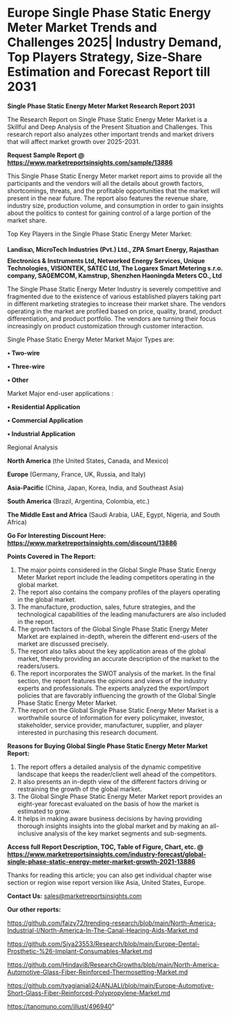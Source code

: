# Europe Single Phase Static Energy Meter Market Trends and Challenges 2025| Industry Demand, Top Players Strategy, Size-Share Estimation and Forecast Report till 2031

<strong>Single Phase Static Energy Meter Market Research Report 2031</strong>

The Research Report on Single Phase Static Energy Meter Market is a Skillful and Deep Analysis of the Present Situation and Challenges. This research report also analyzes other important trends and market drivers that will affect market growth over 2025-2031.

<strong>Request Sample Report @ <a href=https://www.marketreportsinsights.com/sample/13886>https://www.marketreportsinsights.com/sample/13886</a></strong>

This Single Phase Static Energy Meter market report aims to provide all the participants and the vendors will all the details about growth factors, shortcomings, threats, and the profitable opportunities that the market will present in the near future. The report also features the revenue share, industry size, production volume, and consumption in order to gain insights about the politics to contest for gaining control of a large portion of the market share.

Top Key Players in the Single Phase Static Energy Meter Market:

<strong>Landisᬪ, MicroTech Industries (Pvt.) Ltd., ZPA Smart Energy, Rajasthan Electronics & Instruments Ltd, Networked Energy Services, Unique Technologies, VISIONTEK, SATEC Ltd, The Logarex Smart Metering s.r.o. company, SAGEMCOM, Kamstrup, Shenzhen Haoningda Meters CO., Ltd</strong>

The Single Phase Static Energy Meter Industry is severely competitive and fragmented due to the existence of various established players taking part in different marketing strategies to increase their market share. The vendors operating in the market are profiled based on price, quality, brand, product differentiation, and product portfolio. The vendors are turning their focus increasingly on product customization through customer interaction.

Single Phase Static Energy Meter Market Major Types are:

<strong>• Two-wire

• Three-wire

• Other</strong>

Market Major end-user applications :

<strong>• Residential Application

• Commercial Application

• Industrial Application</strong>

Regional Analysis

</u><strong><b>North America</b></strong> (the United States, Canada, and Mexico)

<strong><b>Europe </b></strong>(Germany, France, UK, Russia, and Italy)

<strong><b>Asia-Pacific</b></strong> (China, Japan, Korea, India, and Southeast Asia)

<strong><b>South America</b></strong> (Brazil, Argentina, Colombia, etc.)

<strong><b>The Middle East and Africa</b></strong> (Saudi Arabia, UAE, Egypt, Nigeria, and South Africa)

<strong>Go For Interesting Discount Here: <a href=https://www.marketreportsinsights.com/discount/13886>https://www.marketreportsinsights.com/discount/13886</a></strong>

<strong>Points Covered in The Report:</strong>
<ol>
  <li>The major points considered in the Global Single Phase Static Energy Meter Market report include the leading competitors operating in the global market.</li>
  <li>The report also contains the company profiles of the players operating in the global market.</li>
  <li>The manufacture, production, sales, future strategies, and the technological capabilities of the leading manufacturers are also included in the report.</li>
  <li>The growth factors of the Global Single Phase Static Energy Meter Market are explained in-depth, wherein the different end-users of the market are discussed precisely.</li>
  <li>The report also talks about the key application areas of the global market, thereby providing an accurate description of the market to the readers/users.</li>
  <li>The report incorporates the SWOT analysis of the market. In the final section, the report features the opinions and views of the industry experts and professionals. The experts analyzed the export/import policies that are favorably influencing the growth of the Global Single Phase Static Energy Meter Market.</li>
  <li>The report on the Global Single Phase Static Energy Meter Market is a worthwhile source of information for every policymaker, investor, stakeholder, service provider, manufacturer, supplier, and player interested in purchasing this research document.</li>
</ol>
<strong>Reasons for Buying Global Single Phase Static Energy Meter Market Report:</strong>

<ol>
  <li>The report offers a detailed analysis of the dynamic competitive landscape that keeps the reader/client well ahead of the competitors.</li>
  <li>It also presents an in-depth view of the different factors driving or restraining the growth of the global market.</li>
  <li>The Global Single Phase Static Energy Meter Market report provides an eight-year forecast evaluated on the basis of how the market is estimated to grow.</li>
  <li>It helps in making aware business decisions by having providing thorough insights insights into the global market and by making an all-inclusive analysis of the key market segments and sub-segments.</li>
</ol>
<strong>Access full Report Description, TOC, Table of Figure, Chart, etc. @ <a href=https://www.marketreportsinsights.com/industry-forecast/global-single-phase-static-energy-meter-market-growth-2021-13886>https://www.marketreportsinsights.com/industry-forecast/global-single-phase-static-energy-meter-market-growth-2021-13886</a></strong>


Thanks for reading this article; you can also get individual chapter wise section or region wise report version like Asia, United States, Europe.

<strong>Contact Us:</strong>
sales@marketreportsinsights.com

<strong>Our other reports:</strong>

<a href=https://github.com/faizy72/trending-research/blob/main/North-America-Industrial-I/North-America-In-The-Canal-Hearing-Aids-Market.md>https://github.com/faizy72/trending-research/blob/main/North-America-Industrial-I/North-America-In-The-Canal-Hearing-Aids-Market.md</a>

<a href=https://github.com/Siya23553/Research/blob/main/Europe-Dental-Prosthetic-%26-Implant-Consumables-Market.md>https://github.com/Siya23553/Research/blob/main/Europe-Dental-Prosthetic-%26-Implant-Consumables-Market.md</a>

<a href=https://github.com/Hindavi8/ResearchGrowths/blob/main/North-America-Automotive-Glass-Fiber-Reinforced-Thermosetting-Market.md>https://github.com/Hindavi8/ResearchGrowths/blob/main/North-America-Automotive-Glass-Fiber-Reinforced-Thermosetting-Market.md</a>

<a href=https://github.com/tyagianjali24/ANJALI/blob/main/Europe-Automotive-Short-Glass-Fiber-Reinforced-Polypropylene-Market.md>https://github.com/tyagianjali24/ANJALI/blob/main/Europe-Automotive-Short-Glass-Fiber-Reinforced-Polypropylene-Market.md</a>

<a href=https://tanomuno.com/illust/496940>https://tanomuno.com/illust/496940</a>"
